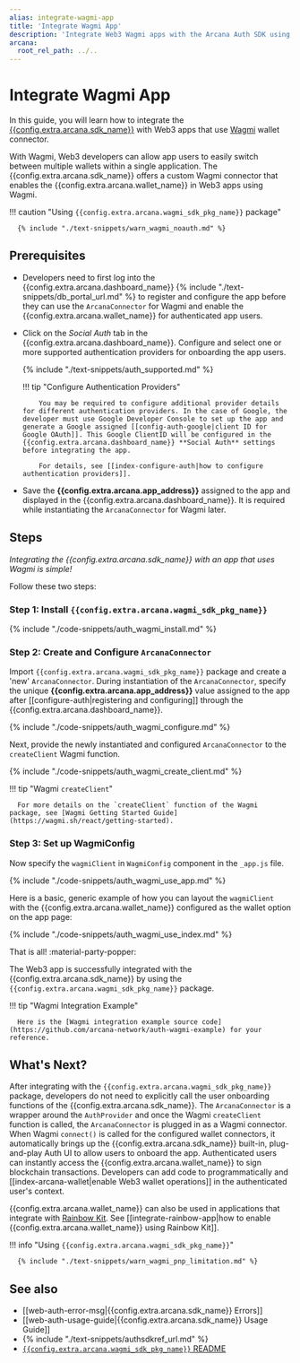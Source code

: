 ```yaml
---
alias: integrate-wagmi-app
title: 'Integrate Wagmi App'
description: 'Integrate Web3 Wagmi apps with the Arcana Auth SDK using the instructions listed here.'
arcana:
  root_rel_path: ../..
---
```


# Integrate Wagmi App

In this guide, you will learn how to integrate the [{{config.extra.arcana.sdk_name}}]({{page.meta.arcana.root_rel_path}}/concepts/authsdk.md) with Web3 apps that use [Wagmi](https://wagmi.sh) wallet connector. 

With Wagmi, Web3 developers can allow app users to easily switch between multiple wallets within a single application. The {{config.extra.arcana.sdk_name}} offers a custom Wagmi connector that enables the {{config.extra.arcana.wallet_name}} in Web3 apps using Wagmi.

!!! caution "Using `{{config.extra.arcana.wagmi_sdk_pkg_name}}` package"

      {% include "./text-snippets/warn_wagmi_noauth.md" %}

## Prerequisites

* Developers need to first log into the {{config.extra.arcana.dashboard_name}} {% include "./text-snippets/db_portal_url.md" %} to register and configure the app before they can use the `ArcanaConnector` for Wagmi and enable the {{config.extra.arcana.wallet_name}} for authenticated app users.

* Click on the *Social Auth* tab in the {{config.extra.arcana.dashboard_name}}. Configure and select one or more supported authentication providers for onboarding the app users.

    {% include "./text-snippets/auth_supported.md" %}

    !!! tip "Configure Authentication Providers"

          You may be required to configure additional provider details for different authentication providers. In the case of Google, the developer must use Google Developer Console to set up the app and generate a Google assigned [[config-auth-google|client ID for Google OAuth]]. This Google ClientID will be configured in the {{config.extra.arcana.dashboard_name}} **Social Auth** settings before integrating the app.

          For details, see [[index-configure-auth|how to configure authentication providers]].

* Save the **{{config.extra.arcana.app_address}}** assigned to the app and displayed in the {{config.extra.arcana.dashboard_name}}. It is required while instantiating the `ArcanaConnector` for Wagmi later.

## Steps

*Integrating the {{config.extra.arcana.sdk_name}} with an app that uses Wagmi is simple!*

Follow these two steps:

### Step 1: Install `{{config.extra.arcana.wagmi_sdk_pkg_name}}`

{% include "./code-snippets/auth_wagmi_install.md" %}

### Step 2: Create and Configure  `ArcanaConnector`

Import `{{config.extra.arcana.wagmi_sdk_pkg_name}}` package and create a 'new' `ArcanaConnector`. During instantiation of the `ArcanaConnector`, specify the unique **{{config.extra.arcana.app_address}}** value assigned to the app after [[configure-auth|registering and configuring]] through the {{config.extra.arcana.dashboard_name}}. 

{% include "./code-snippets/auth_wagmi_configure.md" %}

Next, provide the newly instantiated and configured `ArcanaConnector` to the `createClient` Wagmi function. 

{% include "./code-snippets/auth_wagmi_create_client.md" %}

!!! tip "Wagmi `createClient`"

      For more details on the `createClient` function of the Wagmi package, see [Wagmi Getting Started Guide](https://wagmi.sh/react/getting-started).

### Step 3: Set up WagmiConfig

Now specify the `wagmiClient` in `WagmiConfig` component in the `_app.js` file.

{% include "./code-snippets/auth_wagmi_use_app.md" %}

Here is a basic, generic example of how you can layout the `wagmiClient` with the {{config.extra.arcana.wallet_name}} configured as the wallet option on the app page:

{% include "./code-snippets/auth_wagmi_use_index.md" %}

That is all! :material-party-popper:

The Web3 app is successfully integrated with the {{config.extra.arcana.sdk_name}} by using the `{{config.extra.arcana.wagmi_sdk_pkg_name}}` package. 

!!! tip "Wagmi Integration Example"

      Here is the [Wagmi integration example source code](https://github.com/arcana-network/auth-wagmi-example) for your reference.

## What's Next?

After integrating with the `{{config.extra.arcana.wagmi_sdk_pkg_name}}` package, developers do not need to explicitly call the user onboarding functions of the {{config.extra.arcana.sdk_name}}. The `ArcanaConnector` is a wrapper around the `AuthProvider` and once the Wagmi `createClient` function is called, the `ArcanaConnector` is plugged in as a Wagmi connector. When Wagmi `connect()` is called for the configured wallet connectors, it automatically brings up the {{config.extra.arcana.sdk_name}} built-in, plug-and-play Auth UI to allow users to onboard the app. Authenticated users can instantly access the {{config.extra.arcana.wallet_name}} to sign blockchain transactions. Developers can add code to programmatically and [[index-arcana-wallet|enable Web3 wallet operations]] in the authenticated user's context.

{{config.extra.arcana.wallet_name}} can also be used in applications that integrate with [Rainbow Kit](https://www.rainbowkit.com/). See [[integrate-rainbow-app|how to enable {{config.extra.arcana.wallet_name}} using Rainbow Kit]].

!!! info "Using `{{config.extra.arcana.wagmi_sdk_pkg_name}}`"

      {% include "./text-snippets/warn_wagmi_pnp_limitation.md" %}

## See also

* [[web-auth-error-msg|{{config.extra.arcana.sdk_name}} Errors]]
* [[web-auth-usage-guide|{{config.extra.arcana.sdk_name}} Usage Guide]]
* {% include "./text-snippets/authsdkref_url.md" %}
* [`{{config.extra.arcana.wagmi_sdk_pkg_name}}` README](https://github.com/arcana-network/auth-react/blob/main/README.md)

